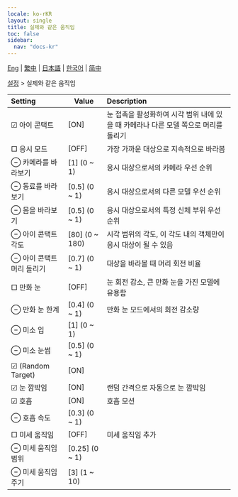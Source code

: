 ```yaml
---
locale: ko-rKR
layout: single
title: 실제와 같은 움직임
toc: false
sidebar:
  nav: "docs-kr"
---
```

[Eng](/dancexr/menu/2025.4/actor/lifelike_motions) | [繁中](/tw/dancexr/menu/2025.4/actor/lifelike_motions) | [日本語](/jp/dancexr/menu/2025.4/actor/lifelike_motions) | [한국어](/kr/dancexr/menu/2025.4/actor/lifelike_motions) | [简中](/zh/dancexr/menu/2025.4/actor/lifelike_motions)

[설정](../menu#설정) > 실제와 같은 움직임



| Setting | Value | Description |
| :--- | --- | :--- |
|  ☑ 아이 콘택트| [ON] | 눈 접촉을 활성화하여 시각 범위 내에 있을 때 카메라나 다른 모델 쪽으로 머리를 돌리기
|  □ 응시 모드| [OFF] | 가장 가까운 대상으로 지속적으로 바라봄
|  ⊖ 카메라를 바라보기| [1] (0 ~ 1) | 응시 대상으로서의 카메라 우선 순위
|  ⊖ 동료를 바라보기| [0.5] (0 ~ 1) | 응시 대상으로서의 다른 모델 우선 순위
|  ⊖ 몸을 바라보기| [0.5] (0 ~ 1) | 응시 대상으로서의 특정 신체 부위 우선 순위
|  ⊖ 아이 콘택트 각도| [80] (0 ~ 180) | 시각 범위의 각도, 이 각도 내의 객체만이 응시 대상이 될 수 있음
|  ⊖ 아이 콘택트 머리 돌리기| [0.7] (0 ~ 1) | 대상을 바라볼 때 머리 회전 비율
|  □ 만화 눈| [OFF] | 눈 회전 감소, 큰 만화 눈을 가진 모델에 유용함
|  ⊖ 만화 눈 한계| [0.4] (0 ~ 1) | 만화 눈 모드에서의 회전 감소량
|  ⊖ 미소 입| [1] (0 ~ 1) | 
|  ⊖ 미소 눈썹| [0.5] (0 ~ 1) | 
|  ☑ (Random Target)| [ON] | 
|  ☑ 눈 깜박임| [ON] | 랜덤 간격으로 자동으로 눈 깜박임
|  ☑ 호흡| [ON] | 호흡 모션
|  ⊖ 호흡 속도| [0.3] (0 ~ 1) | 
|  □ 미세 움직임| [OFF] | 미세 움직임 추가
|  ⊖ 미세 움직임 범위| [0.25] (0 ~ 1) | 
|  ⊖ 미세 움직임 주기| [3] (1 ~ 10) | 

